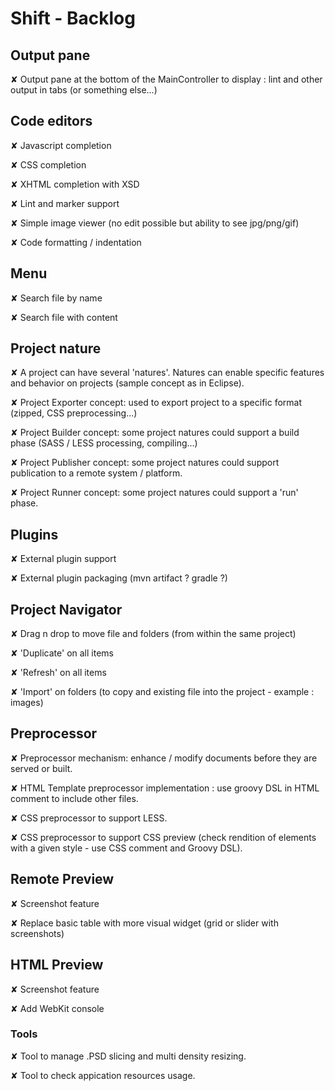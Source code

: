 
# Shift - Backlog

## Output pane

<t>✘</t> Output pane at the bottom of the MainController to display : lint and other output in tabs (or something else...)

## Code editors

<t>✘</t> Javascript completion  

<t>✘</t> CSS completion  

<t>✘</t> XHTML completion  with XSD

<t>✘</t> Lint and marker support

<t>✘</t> Simple image viewer (no edit possible but ability to see jpg/png/gif)

<t>✘</t> Code formatting / indentation

## Menu

<t>✘</t> Search file by name

<t>✘</t> Search file with content

## Project nature

<t>✘</t> A project can have several 'natures'. Natures can enable specific features and behavior on projects (sample concept as in Eclipse).

<t>✘</t> Project Exporter concept: used to export project to a specific format (zipped, CSS preprocessing...)

<t>✘</t> Project Builder concept: some project natures could support a build phase (SASS / LESS processing, compiling...)

<t>✘</t> Project Publisher concept: some project natures could support publication to a remote system / platform.

<t>✘</t> Project Runner concept: some project natures could support a 'run' phase.

## Plugins

<t>✘</t> External plugin support

<t>✘</t> External plugin packaging (mvn artifact ? gradle ?)

## Project Navigator

<t>✘</t> Drag n drop to move file and folders (from within the same project)

<t>✘</t> 'Duplicate' on all items

<t>✘</t> 'Refresh' on all items

<t>✘</t> 'Import' on folders (to copy and existing file into the project - example : images)

## Preprocessor

<t>✘</t> Preprocessor mechanism: enhance / modify documents before they are served or built.

<t>✘</t> HTML Template preprocessor implementation : use groovy DSL in HTML comment to include other files.

<t>✘</t> CSS preprocessor to support LESS.

<t>✘</t> CSS preprocessor to support CSS preview (check rendition of elements with a given style - use CSS comment and Groovy DSL).

## Remote Preview

<t>✘</t> Screenshot feature

<t>✘</t> Replace basic table with more visual widget (grid or slider with screenshots)

## HTML Preview

<t>✘</t> Screenshot feature

<t>✘</t> Add WebKit console  

### Tools

<t>✘</t> Tool to manage .PSD slicing and multi density resizing.

<t>✘</t> Tool to check appication resources usage.
